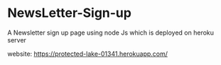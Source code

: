 # NewsLetter-Sign-up
A Newsletter sign up page using node Js which is deployed on heroku server

website: https://protected-lake-01341.herokuapp.com/
